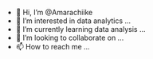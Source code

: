 - 👋 Hi, I’m @Amarachiike
- 👀 I’m interested in data analytics ...
- 🌱 I’m currently learning data analysis ...
- 💞️ I’m looking to collaborate on ...
- 📫 How to reach me ...

<!---
Amarachiike/Amarachiike is a ✨ special ✨ repository because its `README.md` (this file) appears on your GitHub profile.
You can click the Preview link to take a look at your changes.
--->

